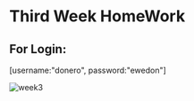 # Third Week HomeWork

## For Login: 
[username:"donero", password:"ewedon"]

![week3](https://user-images.githubusercontent.com/81578763/202925450-22663052-6617-4ac4-bb80-1cd7402a6873.jpg)
